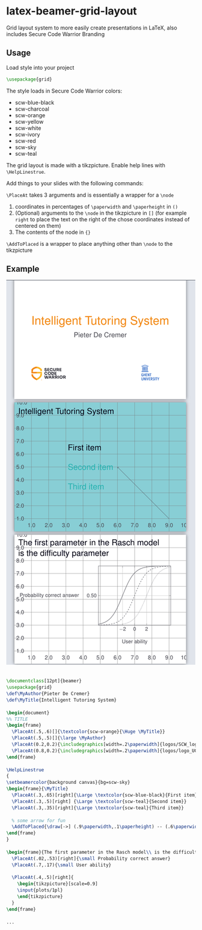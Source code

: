 # latex-beamer-grid-layout
Grid layout system to more easily create presentations in LaTeX, also includes Secure Code Warrior Branding

## Usage

Load style into your project
```latex
\usepackage{grid}
```

The style loads in Secure Code Warrior colors:
- scw-blue-black
- scw-charcoal
- scw-orange
- scw-yellow
- scw-white
- scw-ivory
- scw-red
- scw-sky
- scw-teal

The grid layout is made with a tikzpicture.
Enable help lines with `\HelpLinestrue`.

Add things to your slides with the following commands:

`\PlaceAt` takes 3 arguments and is essentially a wrapper for a `\node`
1. coordinates in percentages of `\paperwidth` and `\paperheight` in `()`
2. (Optional) arguments to the `\node` in the tikzpicture in `[]` (for example `right` to place the text on the right of the chose coordinates instead of centered on them)
3. The contents of the node in `{}`


`\AddToPlaced` is a wrapper to place anything other than `\node` to the tikzpicture

## Example

![presentation](presentation.png)

```latex

\documentclass[12pt]{beamer}
\usepackage{grid}
\def\MyAuthor{Pieter De Cremer}
\def\MyTitle{Intelligent Tutoring System}

\begin{document}
%% TITLE
\begin{frame}
  \PlaceAt(.5,.6)[]{\textcolor{scw-orange}{\Huge \MyTitle}}
  \PlaceAt(.5,.5)[]{\large \MyAuthor}
  \PlaceAt(0.2,0.2){\includegraphics[width=.2\paperwidth]{logos/SCW_logo_primary_RGB_300ppi.png}}
  \PlaceAt(0.8,0.2){\includegraphics[width=.2\paperwidth]{logos/logo_UGent_EN_RGB_2400_color.png}}
\end{frame}

\HelpLinestrue
{
\setbeamercolor{background canvas}{bg=scw-sky}
\begin{frame}{\MyTitle}
  \PlaceAt(.3,.65)[right]{\Large \textcolor{scw-blue-black}{First item}}
  \PlaceAt(.3,.5)[right] {\Large \textcolor{scw-teal}{Second item}}
  \PlaceAt(.3,.35)[right]{\Large \textcolor{scw-teal}{Third item}}

  % some arrow for fun
  \AddToPlaced{\draw[->] (.9\paperwidth,.1\paperheight) -- (.6\paperwidth,.5\paperheight);}
\end{frame}
}

\begin{frame}{The first parameter in the Rasch model\\ is the difficulty parameter}
  \PlaceAt(.02,.53)[right]{\small Probability correct answer}
  \PlaceAt(.7,.17){\small User ability}

  \PlaceAt(.4,.5)[right]{
    \begin{tikzpicture}[scale=0.9]
    \input{plots/1pl}
    \end{tikzpicture}
  }
\end{frame}

...
```
